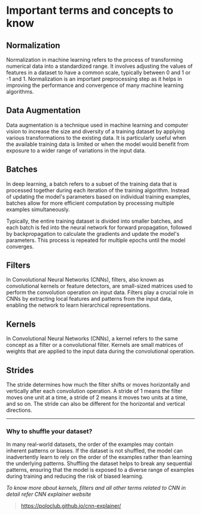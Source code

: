 # Important terms and concepts to know

## Normalization
Normalization in machine learning refers to the process of transforming numerical data into a standardized range. It involves adjusting the values of features in a dataset 
to have a common scale, typically between 0 and 1 or -1 and 1. Normalization is an important preprocessing step as it helps in improving the performance and convergence of 
many machine learning algorithms.

## Data Augmentation
Data augmentation is a technique used in machine learning and computer vision to increase the size and diversity of a training dataset by applying various transformations to 
the existing data. It is particularly useful when the available training data is limited or when the model would benefit from exposure to a wider range of variations in the 
input data.

## Batches
In deep learning, a batch refers to a subset of the training data that is processed together during each iteration of the training algorithm. Instead of updating the model's parameters based on individual training examples, batches allow for more efficient computation by processing multiple examples simultaneously.

Typically, the entire training dataset is divided into smaller batches, and each batch is fed into the neural network for forward propagation, followed by backpropagation to calculate the gradients and update the model's parameters. This process is repeated for multiple epochs until the model converges.

## Filters
In Convolutional Neural Networks (CNNs), filters, also known as convolutional kernels or feature detectors, are small-sized matrices used to perform the convolution operation 
on input data. Filters play a crucial role in CNNs by extracting local features and patterns from the input data, enabling the network to learn hierarchical representations.

## Kernels
In Convolutional Neural Networks (CNNs), a kernel refers to the same concept as a filter or a convolutional filter. Kernels are small matrices of weights that are applied to the
input data during the convolutional operation.

## Strides
The stride determines how much the filter shifts or moves horizontally and vertically after each convolution operation. A stride of 1 means the filter moves one unit at a time, a stride of 2 means it moves two units at a time, and so on. The stride can also be different for the horizontal and vertical directions.

<hr>

### Why to shuffle your dataset?
In many real-world datasets, the order of the examples may contain inherent patterns or biases. If the dataset is not shuffled, the model can inadvertently learn to rely on the order of the examples rather than learning the underlying patterns. Shuffling the dataset helps to break any sequential patterns, ensuring that the model is exposed to a diverse range of examples during training and reducing the risk of biased learning.

_To know more about kernels, filters and all other terms related to CNN in detail refer CNN explainer website_
>https://poloclub.github.io/cnn-explainer/
